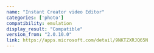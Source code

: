 ```yaml
---
name: "Instant Creator video Editor"
categories: ['photo']
compatibility: emulation
display_result: "Compatible"
version_from: "2.0.10.0"
link: https://apps.microsoft.com/detail/9NKTZXRJQ65N
---
```

